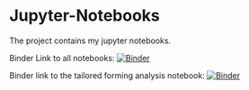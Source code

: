 # Jupyter-Notebooks
The project contains my jupyter notebooks.

Binder Link to all notebooks:
[![Binder](https://mybinder.org/badge_logo.svg)](https://mybinder.org/v2/gh/okarras/Jupyter-Notebooks/HEAD)

Binder link to the tailored forming analysis notebook:
[![Binder](https://mybinder.org/badge_logo.svg)](https://mybinder.org/v2/gh/okarras/Jupyter-Notebooks/HEAD?labpath=%2FTailoredFormingAnalysis%2Ftf_orkg.ipynb)
